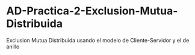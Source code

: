 # AD-Practica-2-Exclusion-Mutua-Distribuida
 Exclusion Mutua Distribuida usando el modelo de Cliente-Servidor y el de anillo
